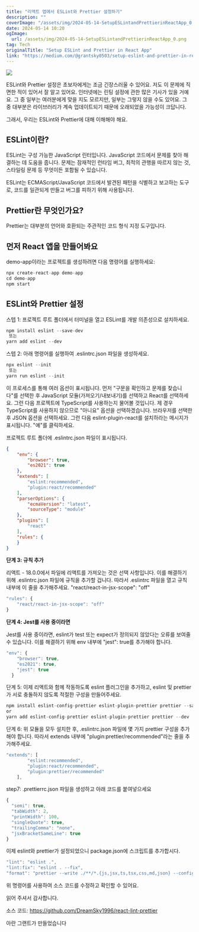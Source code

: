 ```yaml
---
title: "리액트 앱에서 ESLint와 Prettier 설정하기"
description: ""
coverImage: "/assets/img/2024-05-14-SetupESLintandPrettierinReactApp_0.png"
date: 2024-05-14 10:20
ogImage: 
  url: /assets/img/2024-05-14-SetupESLintandPrettierinReactApp_0.png
tag: Tech
originalTitle: "Setup ESLint and Prettier in React App"
link: "https://medium.com/@grantsky0503/setup-eslint-and-prettier-in-react-app-7c46b37697f6"
---
```



<img src="/assets/img/2024-05-14-SetupESLintandPrettierinReactApp_0.png" />

ESLint와 Prettier 설정은 초보자에게는 조금 긴장스러울 수 있어요. 저도 이 문제에 직면한 적이 있어서 잘 알고 있어요. 인터넷에는 린팅 설정에 관한 많은 기사가 있을 거예요. 그 중 일부는 여러분에게 맞을 지도 모르지만, 일부는 그렇지 않을 수도 있어요. 그 중 대부분은 라이브러리가 계속 업데이트되기 때문에 오래되었을 가능성이 크답니다.

그래서, 우리는 ESLint와 Prettier에 대해 이해해야 해요.

## ESLint이란?



ESLint는 구성 가능한 JavaScript 린터입니다. JavaScript 코드에서 문제를 찾아 해결하는 데 도움을 줍니다. 문제는 잠재적인 런타임 버그, 최적의 관행을 따르지 않는 것, 스타일링 문제 등 무엇이든 포함될 수 있습니다.

ESLint는 ECMAScript/JavaScript 코드에서 발견된 패턴을 식별하고 보고하는 도구로, 코드를 일관되게 만들고 버그를 피하기 위해 사용됩니다.

## Prettier란 무엇인가요?

Prettier는 대부분의 언어와 호환되는 주관적인 코드 형식 지정 도구입니다.



## 먼저 React 앱을 만들어봐요

demo-app이라는 프로젝트를 생성하려면 다음 명령어를 실행하세요:

```js
npx create-react-app demo-app
cd demo-app
npm start
```

## ESLint와 Prettier 설정



스텝 1: 프로젝트 루트 폴더에서 터미널을 열고 ESLint를 개발 의존성으로 설치하세요.

```js
npm install eslint --save-dev
 또는
yarn add eslint --dev
```

스텝 2: 아래 명령어를 실행하여 .eslintrc.json 파일을 생성하세요.

```js
npx eslint --init
 또는
yarn run eslint --init
```



이 프로세스를 통해 여러 옵션이 표시됩니다. 먼저 "구문을 확인하고 문제를 찾습니다"를 선택한 후 JavaScript 모듈(가져오기/내보내기)를 선택하고 React를 선택하세요. 그런 다음 프로젝트에 TypeScript를 사용하는지 물어볼 것입니다. 제 경우 TypeScript를 사용하지 않으므로 "아니요" 옵션을 선택하겠습니다. 브라우저를 선택한 후 JSON 옵션을 선택하세요. 그런 다음 eslint-plugin-react를 설치하라는 메시지가 표시됩니다. "예"를 클릭하세요.

프로젝트 루트 폴더에 .eslintrc.json 파일이 표시됩니다.

```json
{
    "env": {
        "browser": true,
        "es2021": true
    },
    "extends": [
        "eslint:recommended",
        "plugin:react/recommended"
    ],
    "parserOptions": {
        "ecmaVersion": "latest",
        "sourceType": "module"
    },
    "plugins": [
        "react"
    ],
    "rules": {
    }
}
```



**단계 3: 규칙 추가**

리액트 - 18.0.0에서 파일에 리액트를 가져오는 것은 선택 사항입니다. 이를 해결하기 위해 .eslintrc.json 파일에 규칙을 추가할 겁니다. 따라서 .eslintrc 파일을 열고 규칙 내부에 이 줄을 추가해주세요. "react/react-in-jsx-scope": "off"

```js
"rules": {
    "react/react-in-jsx-scope": "off"
}
```

**단계 4: Jest를 사용 중이라면**

Jest를 사용 중이라면, eslint가 test 또는 expect가 정의되지 않았다는 오류를 보여줄 수 있습니다. 이를 해결하기 위해 env 내부에 "jest": true를 추가해야 합니다.



```js
"env": {
    "browser": true,
    "es2021": true,
    "jest": true
  }
```

단계 5: 이제 리액트와 함께 작동하도록 eslint 플러그인을 추가하고, eslint 및 prettier가 서로 충돌하지 않도록 적절한 구성을 만들어주세요.

```js
npm install eslint-config-prettier eslint-plugin-prettier prettier --save-dev
or 
yarn add eslint-config-prettier eslint-plugin-prettier prettier --dev
```

단계 6: 위 모듈을 모두 설치한 후, .eslintrc.json 파일에 몇 가지 prettier 구성을 추가해야 합니다. 따라서 extends 내부에 "plugin:prettier/recommended"라는 줄을 추가해주세요.
  



```js
"extends": [
        "eslint:recommended",
        "plugin:react/recommended",
        "plugin:prettier/recommended"
    ],
```

step7: .prettierrc.json 파일을 생성하고 아래 코드를 붙여넣으세요

```js
{
  "semi": true,
  "tabWidth": 2,
  "printWidth": 100,
  "singleQuote": true,
  "trailingComma": "none",
  "jsxBracketSameLine": true
}
```

이제 eslint와 prettier가 설정되었으니 package.json에 스크립트를 추가합시다.



```js
"lint": "eslint .",
"lint:fix": "eslint . --fix",
"format": "prettier --write ./**/*.{js,jsx,ts,tsx,css,md,json} --config ./.prettierrc.json"
```

위 명령어를 사용하여 소스 코드를 수정하고 확인할 수 있어요.

읽어 주셔서 감사합니다.

소스 코드: https://github.com/DreamSky1996/react-lint-prettier



아란 그랜트가 만들었습니다